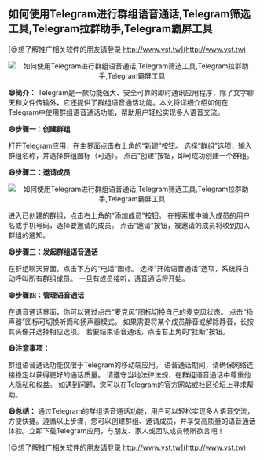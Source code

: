 ## **如何使用Telegram进行群组语音通话,Telegram筛选工具,Telegram拉群助手,Telegram霸屏工具**

[😍想了解推广相关软件的朋友请登录 http://www.vst.tw](http://www.vst.tw)

 <center><img src="https://vst.tw/MP4/tuiguang/png/7.png" alt="如何使用Telegram进行群组语音通话,Telegram筛选工具,Telegram拉群助手,Telegram霸屏工具"></center>

**😄简介：**
Telegram是一款功能强大、安全可靠的即时通讯应用程序，除了文字聊天和文件传输外，它还提供了群组语音通话功能。本文将详细介绍如何在Telegram中使用群组语音通话功能，帮助用户轻松实现多人语音交流。

**😄步骤一：创建群组**

打开Telegram应用，在主界面点击右上角的“新建”按钮。
选择“群组”选项，输入群组名称，并选择群组图标（可选）。
点击“创建”按钮，即可成功创建一个群组。

**😄步骤二：邀请成员**

 <center><img src="https://vst.tw/MP4/tuiguang/png/5.png" alt="如何使用Telegram进行群组语音通话,Telegram筛选工具,Telegram拉群助手,Telegram霸屏工具"></center>

进入已创建的群组，点击右上角的“添加成员”按钮。
在搜索框中输入成员的用户名或手机号码，选择要邀请的成员。
点击“邀请”按钮，被邀请的成员将收到加入群组的通知。

**😄步骤三：发起群组语音通话**

在群组聊天界面，点击下方的“电话”图标。
选择“开始语音通话”选项，系统将自动呼叫所有群组成员。
一旦有成员接听，语音通话将开始。

**😄步骤四：管理语音通话**

在语音通话界面，你可以通过点击“麦克风”图标切换自己的麦克风状态。
点击“扬声器”图标可切换听筒和扬声器模式。
如果需要将某个成员静音或解除静音，长按其头像并选择相应选项。
若要结束语音通话，点击右上角的“挂断”按钮。

**😄注意事项：**

群组语音通话功能仅限于Telegram的移动端应用。
语音通话期间，请确保网络连接稳定以获得更好的通话质量。
请遵守当地法律法规，在群组语音通话中尊重他人隐私和权益。
如遇到问题，您可以在Telegram的官方网站或社区论坛上寻求帮助。

**😄总结：**
通过Telegram的群组语音通话功能，用户可以轻松实现多人语音交流，方便快捷。遵循以上步骤，您可以创建群组、邀请成员，并享受高质量的语音通话体验。立即下载Telegram应用，与朋友、家人或团队成员畅所欲言吧！

[😍想了解推广相关软件的朋友请登录 http://www.vst.tw](http://www.vst.tw)



